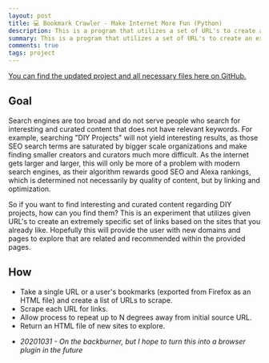 ```yaml
---
layout: post
title: 💻 Bookmark Crawler - Make Internet More Fun (Python)
description: This is a program that utilizes a set of URL's to create a specific set of links based on the sites that you already liked enough to bookmark it.
summary: This is a program that utilizes a set of URL's to create an extremely specific set of links based on the sites that you already liked enough to bookmark it. Hopefully this will provide the user with new domains and pages to explore that are related and recommended to the given URLs. 
comments: true
tags: project
---
```


[You can find the updated project and all necessary files here on GitHub.](https://github.com/milofultz/bmcrawl)

## Goal

Search engines are too broad and do not serve people who search for interesting and curated content that does not have relevant keywords. For example, searching "DIY Projects" will not yield interesting results, as those SEO search terms are saturated by bigger scale organizations and make finding smaller creators and curators much more difficult. As the internet gets larger and larger, this will only be more of a problem with modern search engines, as their algorithm rewards good SEO and Alexa rankings, which is determined not necessarily by quality of content, but by linking and optimization. 

So if you want to find interesting and curated content regarding DIY projects, how can you find them? This is an experiment that utilizes given URL's to create an extremely specific set of links based on the sites that you already like. Hopefully this will provide the user with new domains and pages to explore that are related and recommended within the provided pages. 

## How

* Take a single URL or a user's bookmarks (exported from Firefox as an HTML file) and create a list of URLs to scrape.
* Scrape each URL for links.
* Allow process to repeat up to N degrees away from initial source URL.
* Return an HTML file of new sites to explore.

- _20201031 - On the backburner, but I hope to turn this into a browser plugin in the future_